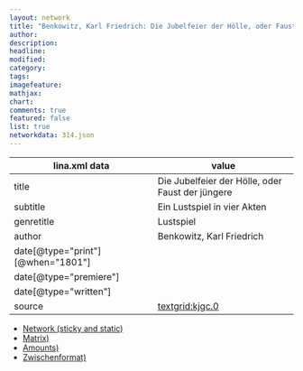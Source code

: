 ```yaml
---
layout: network
title: "Benkowitz, Karl Friedrich: Die Jubelfeier der Hölle, oder Faust der jüngere (1801)"
author:
description:
headline:
modified:
category:
tags:
imagefeature: 
mathjax: 
chart: 
comments: true
featured: false
list: true
networkdata: 314.json
---
```

lina.xml data  | value
------------- | -------------
title|Die Jubelfeier der Hölle, oder Faust der jüngere
subtitle|Ein Lustspiel in vier Akten
genretitle|Lustspiel
author|Benkowitz, Karl Friedrich
date[@type="print"][@when="1801"]|
date[@type="premiere"]|
date[@type="written"]|
source|[textgrid:kjgc.0](https://textgridlab.org/1.0/tgcrud-public/rest/textgrid:kjgc.0/data)



* [Network (sticky and static)](/linas/network314)
* [Matrix)](/linas/matrix314)
* [Amounts)](/linas/amount314)
* [Zwischenformat)](/linas/lina314 )
